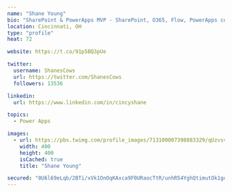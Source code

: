```yaml
---
name: "Shane Young"
bio: "SharePoint & PowerApps MVP - SharePoint, O365, Flow, PowerApps consulting? @PowerApps911 | Pure Snark? You found it."
location: Cincinnati, OH
type: "profile"
heat: 72

website: https://t.co/91p5BQ3pUe

twitter:
  username: ShanesCows
  url: https://twitter.com/ShanesCows
  followers: 13536

linkedin:
  url: https://www.linkedin.com/in/cincyshane

topics:
  - Power Apps

images:
  - url: https://pbs.twimg.com/profile_images/713100007398883329/qUzvsvQ3_400x400.jpg
    width: 400
    height: 400
    isCached: true
    title: "Shane Young"

secured: "0U6l69eLqb/2BTi/xVk1OnOqKAxca9F0URaocTtR/unhR54YghQtimutOk1gd+xQaHi3GmbAuLOvp3BKHkMpMaJVSjHN6ytoVGmBbu6LWO9dJG6Fogprq/vLThcpW+M+wMeRR8iIOhu74ZxJ3E1gEf8+l/UxiseCU2s3/X1+NSF3gIWxq9fdNOZeKgfhRimbmo9DIySyRvflLAtVgnJt1cRx6n+SsHumRPcm6f0eOwuf8dkQeR98amL5qtsL7KRBDBOuS11u0KwR7CB3TLw6nxadyE84Z6RMWtFzAg2WHXTQUmUEuqmsLhaeT38MxtdnSTmqMjzhoHd8QAzBEikQmOM44Mq47Btuadlcz/2B3ZNBeh05HoqbjHKeof3liAH7z4oFip594ySFDtKJG/l4H1vxi+k2TsBe8vLRVSkPogw=;ywutt1qHsSqY3d1WD8Y4fw=="
---
```


